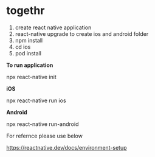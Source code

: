 # togethr

1) create react native application
2) react-native upgrade to create ios and android folder
3) npm install
4) cd ios
5) pod install

**To run application**

npx react-native init

**iOS**

npx react-native run ios

**Android**

npx react-native run-android

For refernce please use below

https://reactnative.dev/docs/environment-setup
